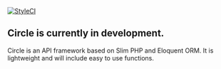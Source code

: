 [![StyleCI](https://styleci.io/repos/73092908/shield?branch=master)](https://styleci.io/repos/73092908)

## Circle is currently in development.

Circle is an API framework based on Slim PHP and Eloquent ORM.  It is lightweight and will include easy to use functions.
